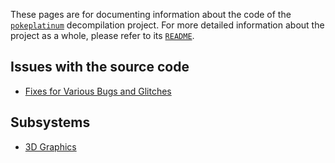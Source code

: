 These pages are for documenting information about the code of the
[`pokeplatinum`](https://github.com/pret/pokeplatinum) decompilation project.
For more detailed information about the project as a whole, please refer to its
[`README`](https://github.com/pret/pokeplatinum/blob/main/README.md).

## Issues with the source code

- [Fixes for Various Bugs and Glitches](bugs_and_glitches.md)

## Subsystems

- [3D Graphics](3d_rendering.md)

